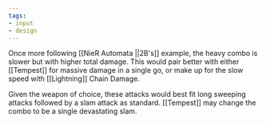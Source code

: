 ```yaml
---
tags: 
- input
- design
---
```


Once more following [[NieR Automata ||2B's]] example, the heavy combo is slower but with higher total damage. This would pair better with either [[Tempest]] for massive damage in a single go, or make up for the slow speed with [[Lightning]] Chain Damage. 

Given the weapon of choice, these attacks would best fit long sweeping attacks followed by a slam attack as standard. [[Tempest]] may change the combo to be a single devastating slam.